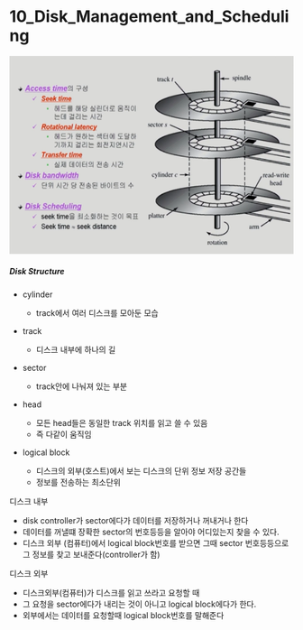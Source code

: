 # 10_Disk_Management_and_Scheduling

![image-20220327171427376](10_Disk_Management_and_Scheduling.assets/image-20220327171427376.png)

##### Disk Structure

- cylinder
  - track에서 여러 디스크를 모아둔 모습
- track
  - 디스크 내부에 하나의 길
- sector
  - track안에 나눠져 있는 부분
- head
  - 모든 head들은 동일한 track 위치를 읽고 쓸 수 있음
  - 즉 다같이 움직임

- logical block
  - 디스크의 외부(호스트)에서 보는 디스크의 단위 정보 저장 공간들 
  - 정보를 전송하는 최소단위



디스크 내부

- disk controller가 sector에다가 데이터를 저장하거나 꺼내거나 한다
- 데이터를 꺼낼떄 장확한 sector의 번호등등을 알아야 어디있는지 찾을 수 있다. 
- 디스크 외부 (컴퓨터)에서 logical block번호를 받으면 그때 sector 번호등등으로 그 정보를 찾고 보내준다(controller가 함)

디스크 외부

- 디스크외부(컴퓨터)가 디스크를 읽고 쓰라고 요청할 때
- 그 요청을 sector에다가 내리는 것이 아니고 logical block에다가 한다.
- 외부에서는 데이터를 요청할때 logical block번호를 말해준다











